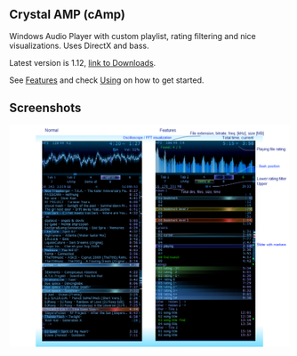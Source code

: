 Crystal AMP (cAmp)
------------------

Windows Audio Player with custom playlist, rating filtering and nice visualizations.
Uses DirectX and bass.

Latest version is 1.12, [link to Downloads](https://github.com/cryham/cAmp/releases).

See [Features](https://github.com/cryham/cAmp/wiki/Features) and
check [Using](https://github.com/cryham/cAmp/wiki/Using) on how to get started.

Screenshots
-----------

![](https://raw.githubusercontent.com/cryham/cAmp/master/cAmp/screenshots.png)

